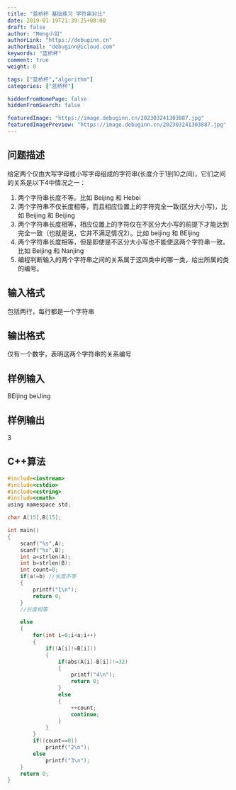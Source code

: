 ```yaml
---
title: "蓝桥杯 基础练习 字符串对比"
date: 2019-01-19T21:39:25+08:00
draft: false
author: "Meng小羽"
authorLink: "https://debuginn.cn"
authorEmail: "debuginn@icloud.com"
keywords: "蓝桥杯"
comment: true
weight: 0

tags: ["蓝桥杯","algorithm"]
categories: ["蓝桥杯"]

hiddenFromHomePage: false
hiddenFromSearch: false

featuredImage: "https://image.debuginn.cn/202303241303887.jpg"
featuredImagePreview: "https://image.debuginn.cn/202303241303887.jpg"
---
```


## 问题描述　　

给定两个仅由大写字母或小写字母组成的字符串(长度介于1到10之间)，它们之间的关系是以下4中情况之一： 
1. 两个字符串长度不等。比如 Beijing 和 Hebei 
2. 两个字符串不仅长度相等，而且相应位置上的字符完全一致(区分大小写)，比如 Beijing 和 Beijing 
3. 两个字符串长度相等，相应位置上的字符仅在不区分大小写的前提下才能达到完全一致（也就是说，它并不满足情况2）。比如 beijing 和 BEIjing 
4. 两个字符串长度相等，但是即使是不区分大小写也不能使这两个字符串一致。比如 Beijing 和 Nanjing
5. 编程判断输入的两个字符串之间的关系属于这四类中的哪一类，给出所属的类的编号。

## 输入格式　　

包括两行，每行都是一个字符串

## 输出格式

仅有一个数字，表明这两个字符串的关系编号

## 样例输入

BEIjing
beiJing

## 样例输出

3

## C++算法

```c
#include<iostream>
#include<cstdio>
#include<cstring>
#include<cmath>
using namespace std;

char A[15],B[15];

int main()
{
    scanf("%s",A);
    scanf("%s",B);
    int a=strlen(A);
    int b=strlen(B);
    int count=0;
    if(a!=b) //长度不等
    {
        printf("1\n");
        return 0;
    }
    //长度相等

    else
    {
        for(int i=0;i<a;i++)
        {
            if((A[i]!=B[i]))
            {
                if(abs(A[i]-B[i])!=32)
                {
                    printf("4\n");
                    return 0;
                }
                else 
                {
                    ++count;
                    continue;
                }
            }
        }
        if((count==0))
            printf("2\n");
        else
            printf("3\n");
    }
    return 0;
}
```